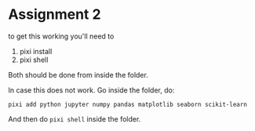 # Assignment 2

to get this working you'll need to 
1. pixi install
2. pixi shell

Both should be done from inside the folder.

In case this does not work. Go inside the folder, do:

`pixi add python jupyter numpy pandas matplotlib seaborn scikit-learn`

And then do `pixi shell` inside the folder.
